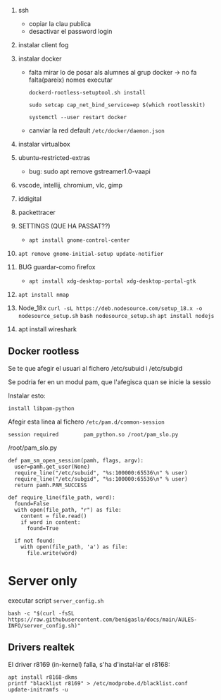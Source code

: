 1. ssh
    - copiar la clau publica
    - desactivar el password login
1. instalar client fog
1. instalar docker
    - falta mirar lo de posar als alumnes al grup docker -> no fa falta(pareix) nomes executar
      
      `dockerd-rootless-setuptool.sh install`
      
      `sudo setcap cap_net_bind_service=ep $(which rootlesskit)`

      `systemctl --user restart docker`
      
    - canviar la red default `/etc/docker/daemon.json`
1. instalar virtualbox
1. ubuntu-restricted-extras
    - bug: sudo apt remove gstreamer1.0-vaapi
1. vscode, intellij, chromium, vlc, gimp
1. iddigital
1. packettracer
1. SETTINGS (QUE HA PASSAT??)
    - `apt install gnome-control-center`
1. `apt remove gnome-initial-setup update-notifier`
 

1. BUG guardar-como firefox
    - `apt install xdg-desktop-portal xdg-desktop-portal-gtk`
1. `apt install nmap`
1. Node_18x
   `curl -sL https://deb.nodesource.com/setup_18.x -o nodesource_setup.sh`
   `bash nodesource_setup.sh`
   `apt install nodejs`

1. apt install wireshark

## Docker rootless
Se te que afegir el usuari al fichero /etc/subuid i /etc/subgid

Se podria fer en un modul pam, que l'afegisca quan se inicie la sessio

Instalar esto:
```
install libpam-python
```

Afegir esta linea al fichero `/etc/pam.d/common-session`
```
session required        pam_python.so /root/pam_slo.py
```

/root/pam_slo.py
```
def pam_sm_open_session(pamh, flags, argv):
  user=pamh.get_user(None)
  require_line("/etc/subuid", "%s:100000:65536\n" % user)
  require_line("/etc/subgid", "%s:100000:65536\n" % user)
  return pamh.PAM_SUCCESS

def require_line(file_path, word):
  found=False
  with open(file_path, "r") as file:
    content = file.read()
    if word in content:
      found=True

  if not found:
    with open(file_path, 'a') as file:
      file.write(word)
```


# Server only

executar script `server_config.sh`

`bash -c "$(curl -fsSL https://raw.githubusercontent.com/benigaslo/docs/main/AULES-INFO/server_config.sh)"`


## Drivers realtek
El driver r8169 (in-kernel) falla, s'ha d'instal·lar el r8168:
```
apt install r8168-dkms
printf "blacklist r8169" > /etc/modprobe.d/blacklist.conf
update-initramfs -u 
```



